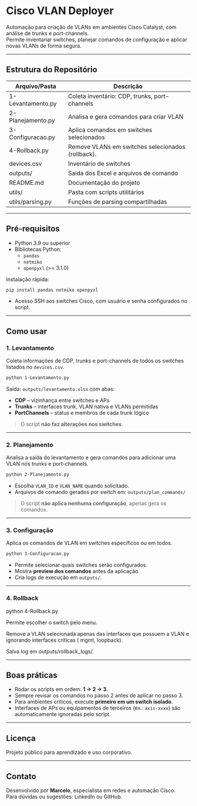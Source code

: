 # Cisco VLAN Deployer

Automação para criação de VLANs em ambientes Cisco Catalyst, com análise de trunks e port-channels.  
Permite inventariar switches, planejar comandos de configuração e aplicar novas VLANs de forma segura.

---

## Estrutura do Repositório

| Arquivo/Pasta            | Descrição                                            |
|--------------------------|------------------------------------------------------|
| 1-Levantamento.py        | Coleta inventário: CDP, trunks, port-channels        |
| 2-Planejamento.py        | Analisa e gera comandos para criar VLAN              |
| 3-Configuracao.py        | Aplica comandos em switches selecionados             |
| 4-Rollback.py            | Remove VLANs em switches selecionados (rollback).    |
| devices.csv              | Inventário de switches                               |
| outputs/                 | Saída dos Excel e arquivos de comando                |
| README.md                | Documentação do projeto                              |
| utils/                   | Pasta com scripts utilitários                        |
| utils/parsing.py         | Funções de parsing compartilhadas                    |

---

## Pré-requisitos

- Python 3.9 ou superior  
- Bibliotecas Python:
  - `pandas`
  - `netmiko`
  - `openpyxl` (>= 3.1.0)

Instalação rápida:

```bash
pip install pandas netmiko openpyxl
```

- Acesso SSH aos switches Cisco, com usuário e senha configurados no script.

---

## Como usar

### 1. Levantamento

Coleta informações de CDP, trunks e port-channels de todos os switches listados no `devices.csv`.

```bash
python 1-Levantamento.py
```

Saída: `outputs/levantamento.xlsx` com abas:

- **CDP** – vizinhança entre switches e APs  
- **Trunks** – interfaces trunk, VLAN nativa e VLANs permitidas  
- **PortChannels** – status e membros de cada trunk lógico

> O script **não faz alterações nos switches**.

---

### 2. Planejamento

Analisa a saída do levantamento e gera comandos para adicionar uma VLAN nos trunks e port-channels.

```bash
python 2-Planejamento.py
```

- Escolha `VLAN_ID` e `VLAN_NAME` quando solicitado.  
- Arquivos de comando gerados por switch em: `outputs/plan_commands/`

> O script **não aplica nenhuma configuração**, apenas gera os comandos.

---

### 3. Configuração

Aplica os comandos de VLAN em switches específicos ou em todos.

```bash
python 3-Configuracao.py
```

- Permite selecionar quais switches serão configurados.  
- Mostra **preview dos comandos** antes da aplicação.  
- Cria logs de execução em `outputs/`.

---

### 4. Rollback
python 4-Rollback.py


Permite escolher o switch pelo menu.

Remove a VLAN selecionada apenas das interfaces que possuem a VLAN e ignorando interfaces críticas ( mgmt, loopback).

Salva log em outputs/rollback_logs/.

---

## Boas práticas

- Rodar os scripts em ordem: **1 → 2 → 3**.  
- Sempre revisar os comandos no passo 2 antes de aplicar no passo 3.  
- Para ambientes críticos, execute **primeiro em um switch isolado**.  
- Interfaces de APs ou equipamentos de terceiros (ex.: `axis-xxxx`) são automaticamente ignoradas pelo script.  

---

## Licença

Projeto público para aprendizado e uso corporativo.  

---

## Contato

Desenvolvido por **Marcelo**, especialista em redes e automação Cisco.  
Para dúvidas ou sugestões: LinkedIn ou GitHub.